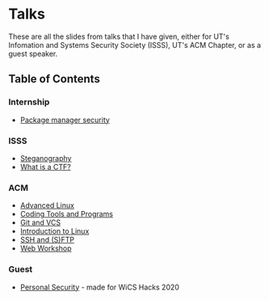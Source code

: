 # Talks

These are all the slides from talks that I have given, either for UT's Infomation and Systems Security Society (ISSS), UT's ACM Chapter, or as a guest speaker.

## Table of Contents

### Internship
- [Package manager security](Package-manager-security.pdf)

### ISSS
- [Steganography](Steganography.pdf)
- [What is a CTF?](What-is-a-CTF.pdf)

### ACM
- [Advanced Linux](Advanced-Linux.pdf)
- [Coding Tools and Programs](Coding-Tools=and=Programs.pdf)
- [Git and VCS](Git-and-VCS.pdf)
- [Introduction to Linux](Introduction-to-Linux.pdf)
- [SSH and (S)FTP](SSH-and-(S)FTP.pdf)
- [Web Workshop](Web-Workshop.pdf)

### Guest
- [Personal Security](Personal-Security.pdf) - made for WiCS Hacks 2020
